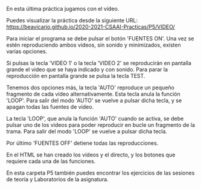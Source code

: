 
En esta última práctica jugamos con el vídeo.

Puedes visualizar la práctica desde la siguiente URL: https://beavicario.github.io/2020-2021-CSAAI-Practicas/P5/VIDEO/

Para iniciar el programa se debe pulsar el botón 'FUENTES ON'. 
Una vez se estén reproduciendo ambos videos, sin sonido y minimizados, existen varias opciones. 

Si pulsas la tecla 'VIDEO 1' o la tecla 'VIDEO 2' se reproducirán en pantalla grande el video que se haya indicado y con sonido. Para parar la reproducción en pantalla grande se pulsa la tecla TEST.

Tenemos dos opciones más, la tecla 'AUTO' reproduce un pequeño fragmento de cada vídeo alternativamente. Esta tecla anula la función 'LOOP'. Para salir del modo 'AUTO' se vuelve a pulsar dicha tecla, y se apagan todas las fuentes de video.

La tecla 'LOOP', que anula la función 'AUTO' cuando se activa, se debe pulsar uno de los videos para poder reproducir en bucle un fragmento de la trama. Para salir del modo 'LOOP' se vuelve a pulsar dicha tecla.

Por último 'FUENTES OFF' detiene todas las reproducciones.

En el HTML se han creado los vídeos y el directo, y los botones que requiere cada una de las funciones.

En esta carpeta P5 también puedes encontrar los ejercicios de las sesiones de teoría y Laboratorios de la asignatura.